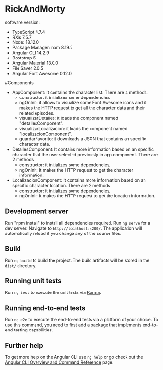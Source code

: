 # RickAndMorty

software version:
- TypeScript 4.7.4
- RXjs 7.5.7
- Node: 18.12.0
- Package Manager: npm 8.19.2
- Angular CLI 14.2.9
- Bootstrap 5
- Angular Material 13.0.0
- File Saver 2.0.5
- Angular Font Awesome 0.12.0

#Components
- AppComponent: It contains the character list. There are 4 methods.
  - constructor: it initializes some dependencies.
  - ngOnInit: it allows to visualize some Font Awesome icons and it makes the HTTP request to get all the character data and their related episodes.
  - visualizarDetalles: it loads the component named "detallesComponent".
  - visualizarLocalizacion: it loads the component named "localizacionComponent".
  - guardarFavorito: it downloads a JSON that contains an specific character data.
- DetallesComponent: It contains more information based on an specific character that the user selected previously in app.component. There are 2 methods
  - constructor: it initializes some dependencies.
  - ngOnInit: It makes the HTTP request to get the character information.
- LocalizacionComponent: It contains more information based on an specific character location. There are 2 methods
  - constructor: it initializes some dependencies.
  - ngOnInit: It makes the HTTP request to get the location information.

## Development server
Run "npm install" to install all dependencies required.
Run `ng serve` for a dev server. Navigate to `http://localhost:4200/`. The application will automatically reload if you change any of the source files. 

## Build

Run `ng build` to build the project. The build artifacts will be stored in the `dist/` directory.

## Running unit tests

Run `ng test` to execute the unit tests via [Karma](https://karma-runner.github.io).

## Running end-to-end tests

Run `ng e2e` to execute the end-to-end tests via a platform of your choice. To use this command, you need to first add a package that implements end-to-end testing capabilities.

## Further help

To get more help on the Angular CLI use `ng help` or go check out the [Angular CLI Overview and Command Reference](https://angular.io/cli) page.
